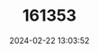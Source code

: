 ---
title: "161353"
category: "Potamotrygon falkneri"
draft: false
date: 2024-02-22 13:03:52
languages:
  English: ["Largespot River Stingray", "Reticulated Freshwater Stingray"]
  Spanish; Castilian: ["Raya Pititi", "Raya Reticulada"]
---